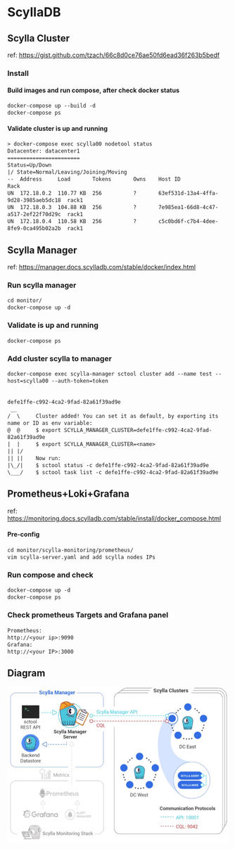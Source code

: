 # ScyllaDB

## Scylla Cluster
ref: https://gist.github.com/tzach/66c8d0ce76ae50fd6ead36f263b5bedf
### Install
#### Build images and run compose, after check docker status
```
docker-compose up --build -d
docker-compose ps
```
#### Validate cluster is up and running
```
> docker-compose exec scylla00 nodetool status
Datacenter: datacenter1
=======================
Status=Up/Down
|/ State=Normal/Leaving/Joining/Moving
--  Address     Load       Tokens       Owns    Host ID                               Rack
UN  172.18.0.2  110.77 KB  256          ?       63ef531d-13a4-4ffa-9d28-3985aeb5dc18  rack1
UN  172.18.0.3  104.88 KB  256          ?       7e985ea1-66d8-4c47-a517-2ef22f70d29c  rack1
UN  172.18.0.4  110.58 KB  256          ?       c5c0bd6f-c7b4-4dee-8fe9-0ca495b02a2b  rack1
```
## Scylla Manager
ref: https://manager.docs.scylladb.com/stable/docker/index.html
### Run scylla manager
```
cd monitor/
docker-compose up -d
```
### Validate is up and running
```
docker-compose ps
```
### Add cluster scylla to manager
```
docker-compose exec scylla-manager sctool cluster add --name test --host=scylla00 --auth-token=token


defe1ffe-c992-4ca2-9fad-82a61f39ad9e
 __
/  \     Cluster added! You can set it as default, by exporting its name or ID as env variable:
@  @     $ export SCYLLA_MANAGER_CLUSTER=defe1ffe-c992-4ca2-9fad-82a61f39ad9e
|  |     $ export SCYLLA_MANAGER_CLUSTER=<name>
|| |/
|| ||    Now run:
|\_/|    $ sctool status -c defe1ffe-c992-4ca2-9fad-82a61f39ad9e
\___/    $ sctool task list -c defe1ffe-c992-4ca2-9fad-82a61f39ad9e
```
## Prometheus+Loki+Grafana
ref: https://monitoring.docs.scylladb.com/stable/install/docker_compose.html

#### Pre-config 
```
cd monitor/scylla-monitoring/prometheus/
vim scylla-server.yaml and add scylla nodes IPs
```
### Run compose and check
```
docker-compose up -d
docker-compose ps
```
### Check prometheus Targets and Grafana panel
```
Prometheus:
http://<your ip>:9090
Grafana:
http://<your IP>:3000
```

## Diagram
![Topology example](https://github.com/ivanrzk/ScyllaDB/blob/244135dd406bf40d96fe018c71e14ee7e342ab5e/ScyllaDB-MMS.JPG)



